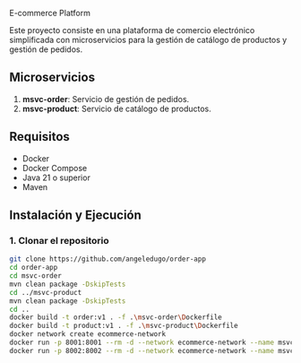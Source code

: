 E-commerce Platform

Este proyecto consiste en una plataforma de comercio electrónico simplificada con microservicios para la gestión de catálogo de productos y gestión de pedidos.

## Microservicios

1. **msvc-order**: Servicio de gestión de pedidos.
2. **msvc-product**: Servicio de catálogo de productos.

## Requisitos

- Docker
- Docker Compose
- Java 21 o superior
- Maven

## Instalación y Ejecución

### 1. Clonar el repositorio

```sh
git clone https://github.com/angeledugo/order-app
cd order-app
cd msvc-order
mvn clean package -DskipTests
cd ../msvc-product
mvn clean package -DskipTests
cd ..
docker build -t order:v1 . -f .\msvc-order\Dockerfile
docker build -t product:v1 . -f .\msvc-product\Dockerfile
docker network create ecommerce-network
docker run -p 8001:8001 --rm -d --network ecommerce-network --name msvc-product:v1 product  
docker run -p 8002:8002 --rm -d --network ecommerce-network --name msvc-order:v1 order  